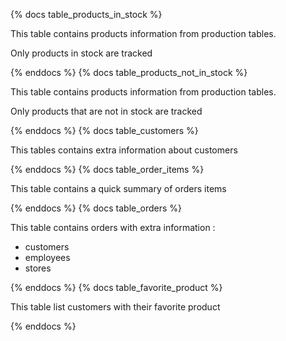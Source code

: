 {% docs table_products_in_stock %}

This table contains products information from production tables.

Only products in stock are tracked


{% enddocs %}
{% docs table_products_not_in_stock %}

This table contains products information from production tables.

Only products that are not in stock are tracked

{% enddocs %}
{% docs table_customers %}

This tables contains extra information about customers


{% enddocs %}
{% docs table_order_items %}

This table contains a quick summary of orders items 



{% enddocs %}
{% docs table_orders %}

This table contains orders with extra information : 

- customers 
- employees
- stores


{% enddocs %}
{% docs table_favorite_product %}

This table list customers with their favorite product

{% enddocs %}
